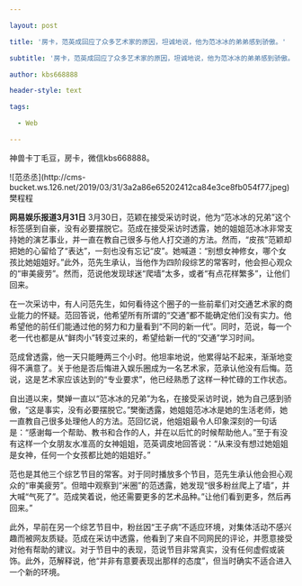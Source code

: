 ---
layout: post
title: '房卡，范英成回应了众多艺术家的原因，坦诚地说，他为范冰冰的弟弟感到骄傲。'
subtitle: '房卡，范英成回应了众多艺术家的原因，坦诚地说，他为范冰冰的弟弟感到骄傲。'
author: kbs668888
header-style: text
tags:
  - Web
---
神兽卡丁毛豆，房卡，微信kbs668888。

![范丞丞](http://cms-
bucket.ws.126.net/2019/03/31/3a2a86e65202412ca84e3ce8fb054f77.jpeg)樊程程

 **网易娱乐报道3月31日**
3月30日，范颖在接受采访时说，他为“范冰冰的兄弟”这个标签感到自豪，没有必要摆脱它。范成在接受采访时透露，她的姐姐范冰冰非常支持她的演艺事业，并一直在教自己很多与他人打交道的方法。然而，“皮孩”范颖却把她的心留给了“表达”，一刻也没有忘记“皮”。她喊道：“别想女神修女，哪个女孩比她姐姐好。”此外，范先生承认，当他作为四阶段综艺的常客时，他会担心观众的“审美疲劳”。然而，范说他发现球迷“爬墙”太多，或者“有点花样繁多”，让他们回来。

在一次采访中，有人问范先生，如何看待这个圈子的一些前辈们对交通艺术家的商业能力的怀疑。范回答说，他希望所有所谓的“交通”都不能确定他们没有实力。他希望他的前任们能通过他的努力和力量看到“不同的新一代”。同时，范说，每一个老一代也都是从“鲜肉小”转变过来的，希望给新一代的“交通”学习时间。

范成曾透露，他一天只能睡两三个小时。他坦率地说，他累得站不起来，渐渐地变得不满意了。关于他是否后悔进入娱乐圈成为一名艺术家，范承认他没有后悔。范说，这是艺术家应该达到的“专业要求”，他已经熟悉了这样一种忙碌的工作状态。

自出道以来，樊婵一直以“范冰冰的兄弟”为名，在接受采访时说，她为自己感到骄傲，“这是事实，没有必要摆脱它。”樊衡透露，她姐姐范冰冰是她的生活老师，她一直教自己很多处理他人的方法。范回忆说，他姐姐最令人印象深刻的一句话是：“感谢每一个帮助、教书和合作的人，并在以后忙的时候帮助他人。”至于有没有这样一个女朋友水准高的女神姐姐，范英调皮地回答说：“从来没有想过她姐姐是女神，任何一个女孩都比她的姐姐好。”

范也是其他三个综艺节目的常客。对于同时播放多个节目，范先生承认他会担心观众的“审美疲劳”。但暗中观察到“米圈”的范透露，她发现“很多粉丝爬上了墙”，并大喊“气死了”。范成笑着说，他还需要更多的艺术品种。”让他们看到更多，然后再回来。”

此外，早前在另一个综艺节目中，粉丝因“王子病”不适应环境，对集体活动不感兴趣而被网友质疑。范成在采访中透露，他看到了来自不同网民的评论，并愿意接受对他有帮助的建议。对于节目中的表现，范说节目非常真实，没有任何虚假或装饰。此外，范解释说，他“并非有意要表现出那样的态度”，但当时确实不适合进入一个新的环境。

